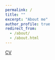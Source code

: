 ```yaml
---
permalink: /
title: ""
excerpt: "About me"
author_profile: true
redirect_from: 
  - /about/
  - /about.html
---
```


[CV](https://academicpages.github.io/files/cv.pdf)
